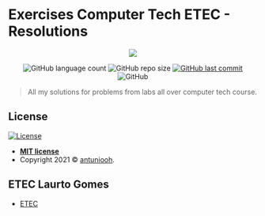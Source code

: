 # Exercises Computer Tech ETEC - Resolutions

<p align="center">
<a href="http://www.etelg.com.br/"><img src="https://lh3.googleusercontent.com/proxy/56FBQI0vrhVeOc616SunGA8m_H0sqYMdbzI4RLIM31IszFKhFv5_ScXTlwp1FXrsmOd6EBjbugg"/></a>
</p>

<p align="center">
  <img alt="GitHub language count" src="https://img.shields.io/github/languages/count/antuniooh/exercises-computer-tech-ETEC">

  <img alt="GitHub repo size" src="https://img.shields.io/github/repo-size/antuniooh/exercises-computer-tech-ETEC">
  
  <a href="https://github.com/antuniooh/exercises-computer-tech-ETEC/commits/master">
    <img alt="GitHub last commit" src="https://img.shields.io/github/last-commit/antuniooh/exercises-computer-tech-ETEC">
  </a>
  
   <img alt="GitHub" src="https://img.shields.io/github/license/antuniooh/exercises-computer-tech-ETEC">
</p>


> All my solutions for problems from labs all over computer tech course.


## License

[![License](http://img.shields.io/:license-mit-blue.svg?style=flat-square)](http://badges.mit-license.org)

- **[MIT license](https://opensource.org/licenses/MIT)**	
- Copyright 2021 © <a href="https://www.linkedin.com/in/antuniooh" target="_blank">antuniooh</a>.

## ETEC Laurto Gomes 
* [ETEC](http://www.etelg.com.br/) 
